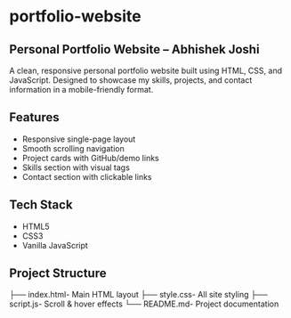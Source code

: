 # portfolio-website
## Personal Portfolio Website – Abhishek Joshi

A clean, responsive personal portfolio website built using HTML, CSS, and JavaScript. Designed to showcase my skills, projects, and contact information in a mobile-friendly format.

## Features

- Responsive single-page layout
- Smooth scrolling navigation
- Project cards with GitHub/demo links
- Skills section with visual tags
- Contact section with clickable links

## Tech Stack

- HTML5
- CSS3 
- Vanilla JavaScript

## Project Structure

├── index.html- Main HTML layout
├── style.css- All site styling
├── script.js- Scroll & hover effects
└── README.md- Project documentation

